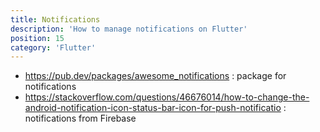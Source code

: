 ```yaml
---
title: Notifications
description: 'How to manage notifications on Flutter'
position: 15
category: 'Flutter'
---
```


- <https://pub.dev/packages/awesome_notifications> : package for notifications
- <https://stackoverflow.com/questions/46676014/how-to-change-the-android-notification-icon-status-bar-icon-for-push-notificatio> : notifications from Firebase
